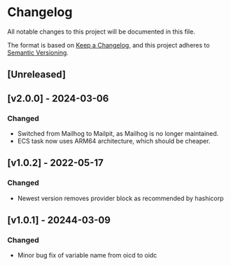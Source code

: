 # Changelog

All notable changes to this project will be documented in this file.

The format is based on [Keep a Changelog](https://keepachangelog.com/en/1.1.0/),
and this project adheres to [Semantic Versioning](https://semver.org/spec/v2.0.0.html).

## [Unreleased]

## [v2.0.0] - 2024-03-06
### Changed
- Switched from Mailhog to Mailpit, as Mailhog is no longer maintained.
- ECS task now uses ARM64 architecture, which should be cheaper.

## [v1.0.2] - 2022-05-17
### Changed
- Newest version removes provider block as recommended by hashicorp

## [v1.0.1] - 20244-03-09
### Changed
- Minor bug fix of variable name from oicd to oidc